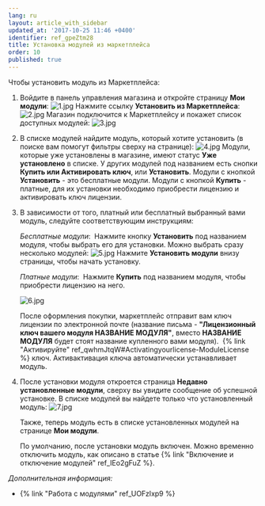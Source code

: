 ```yaml
---
lang: ru
layout: article_with_sidebar
updated_at: '2017-10-25 11:46 +0400'
identifier: ref_gpeZtm28
title: Установка модулей из маркетплейса
order: 10
published: true
---
```

Чтобы установить модуль из Маркетплейса:

1.  Войдите в панель управления магазина и откройте страницу **Мои модули**:
    ![1.jpg]({{site.baseurl}}/attachments/ref_gpeZtm28/1.jpg)
    Нажмите ссылку **Установить из Маркетплейса**:
    ![2.jpg]({{site.baseurl}}/attachments/ref_gpeZtm28/2.jpg)
    Магазин подключится к Маркетплейсу и покажет список доступных модулей:
    ![3.jpg]({{site.baseurl}}/attachments/ref_gpeZtm28/3.jpg)
2.  В списке модулей найдите модуль, который хотите установить (в поиске вам помогут фильтры сверху на странице):
    ![4.jpg]({{site.baseurl}}/attachments/ref_gpeZtm28/4.jpg)
    Модули, которые уже установлены в магазине, имеют статус **Уже установлено** в списке. У других модулей под названием есть снопки **Купить или Активировать ключ**, или **Установить**. Модули с кнопкой **Установить**  - это бесплатные модули. Модули с кнопкой **Купить** - платные, для их установки необходимо приобрести лицензию и активировать ключ лицензии.   
3.  В зависимости от того, платный или бесплатный выбранный вами модуль, следуйте соответствующим инструкциям:

    _Бесплатные модули_: 
    Нажмите кнопку **Установить** под названием модуля, чтобы выбрать его для установки. Можно выбрать сразу несколько модулей:
    ![5.jpg]({{site.baseurl}}/attachments/ref_gpeZtm28/5.jpg)
    Нажмите **Установить модули** внизу страницы, чтобы начать установку. 

    _Платные модули_: 
    Нажмите **Купить** под названием модуля, чтобы приобрести лицензию на него. 

    ![6.jpg]({{site.baseurl}}/attachments/ref_gpeZtm28/6.jpg)

    После оформления покупки, маркетплейс отправит вам ключ лицензии по электронной почте (название письма - **"Лицензионный ключ вашего модуля НАЗВАНИЕ МОДУЛЯ"**, вместо **НАЗВАНИЕ МОДУЛЯ** будет стоят название купленного вами модуля). 
    {% link "Активируйте" ref_qwhmJtqW#Activatingyourlicense-ModuleLicense %} ключ. Активактивация ключа автоматически устанавливает модуль.  

4.  После установки модуля откроется страница **Недавно установленные модули**, сверху вы увидите сообщение об успешной установке. В списке модулей вы найдете только что установленный модуль:
    ![7.jpg]({{site.baseurl}}/attachments/ref_gpeZtm28/7.jpg)

    Также, теперь модуль есть в списке установленных модулей на странице **Мои модули**. 

    По умолчанию, после установки модуль включен. Можно временно отключить модуль, как описано в статье {% link "Включение и отключение модулей" ref_IEo2gFuZ %}.

_Дополнительная информация:_

*   {% link "Работа с модулями" ref_UOFzIxp9 %}
